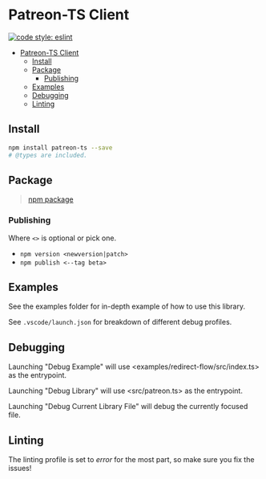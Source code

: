 # Patreon-TS Client

[![code style: eslint](https://img.shields.io/badge/code_style-eslint-8080F2.svg?style=flat-square)](https://github.com/eslint/eslint)

- [Patreon-TS Client](#patreon-ts-client)
  - [Install](#install)
  - [Package](#package)
    - [Publishing](#publishing)
  - [Examples](#examples)
  - [Debugging](#debugging)
  - [Linting](#linting)

## Install

```bash
npm install patreon-ts --save
# @types are included.
```

## Package

> [npm package](https://www.npmjs.com/package/patreon-ts)

### Publishing

Where `<>` is optional or pick one.

- `npm version <newversion|patch>`
- `npm publish <--tag beta>`

## Examples

See the examples folder for in-depth example of how to use this library.

See `.vscode/launch.json` for breakdown of different debug profiles.

## Debugging

Launching "Debug Example" will use <examples/redirect-flow/src/index.ts> as the entrypoint.

Launching "Debug Library" will use <src/patreon.ts> as the entrypoint.

Launching "Debug Current Library File" will debug the currently focused file.

## Linting

The linting profile is set to *error* for the most part,
so make sure you fix the issues!
